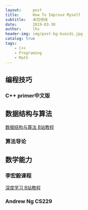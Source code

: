 ```yaml
---
layout:     post
title:      How To Improve Myself
subtitle:   未完待续
date:       2019-03-30
author:     lhx
header-img: img/post-bg-kuaidi.jpg
catalog: true
tags:
    - C++
    - Programing
    - Math
---
```

## 编程技巧

### C++ primer中文版
## 数据结构与算法
[数据结构与算法 B站教程](https://www.bilibili.com/video/av29175690?from=search&seid=10439767442182582385)
### 算法导论
## 数学能力
### 李宏毅课程 
[深度学习 B站教程](https://www.bilibili.com/video/av35757082/?p=18)
### Andrew Ng CS229
